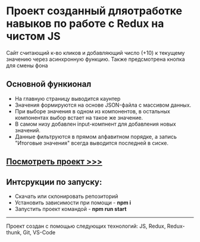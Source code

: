 # Проект созданный дляотработке навыков по работе с Redux на чистом JS

Сайт считающий к-во кликов и добавляющий число (+10) к текущему значению через асинхронную функцию.
Также предсмотрена кнопка для смены фона


## Основной функионал

* На главную страницу выводится каунтер 
* Значения формируются на основе JSON-файла с массивом данных. 
* При выборе значения в одном из компонентов, в остальных компонентах выбор встает на такое же значение.
* В самом низу добавлен input-компнент для добавления новых значений.
* Данные фильтруются в прямом алфавитном порядке, а запись "Итоговые значения" всегда выводится последней в сиске.

## [Посмотреть проект >>>](https://olegpeunov.github.io/avancoreTestTask/)

## Интсрукции по запуску:
* Скачать или склонировать репозиторий
* Установить зависимости при помощи - **npm i**
* Запустить проект командой - **npm run start**

***
Проект создан с помощью следующих технологий: JS, Redux, Redux-thunk, Git, VS-Code
